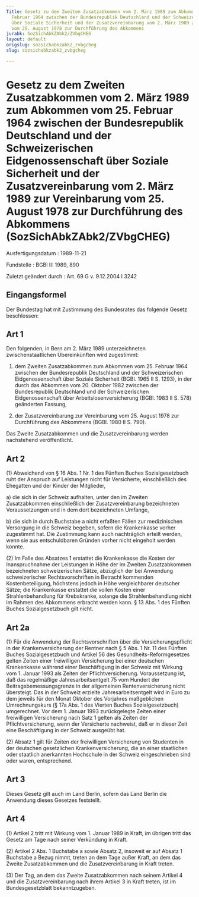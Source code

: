 ```yaml
---
Title: Gesetz zu dem Zweiten Zusatzabkommen vom 2. März 1989 zum Abkommen vom 25.
  Februar 1964 zwischen der Bundesrepublik Deutschland und der Schweizerischen Eidgenossenschaft
  über Soziale Sicherheit und der Zusatzvereinbarung vom 2. März 1989 zur Vereinbarung
  vom 25. August 1978 zur Durchführung des Abkommens
jurabk: SozSichAbkZAbk2/ZVbgCHEG
layout: default
origslug: sozsichabkzabk2_zvbgcheg
slug: sozsichabkzabk2_zvbgcheg

---
```


# Gesetz zu dem Zweiten Zusatzabkommen vom 2. März 1989 zum Abkommen vom 25. Februar 1964 zwischen der Bundesrepublik Deutschland und der Schweizerischen Eidgenossenschaft über Soziale Sicherheit und der Zusatzvereinbarung vom 2. März 1989 zur Vereinbarung vom 25. August 1978 zur Durchführung des Abkommens (SozSichAbkZAbk2/ZVbgCHEG)

Ausfertigungsdatum
:   1989-11-21

Fundstelle
:   BGBl II: 1989, 890

Zuletzt geändert durch
:   Art. 69 G v. 9.12.2004 I 3242


## Eingangsformel

Der Bundestag hat mit Zustimmung des Bundesrates das folgende Gesetz
beschlossen:


## Art 1

Den folgenden, in Bern am 2. März 1989 unterzeichneten
zwischenstaatlichen Übereinkünften wird zugestimmt:

1.  dem Zweiten Zusatzabkommen zum Abkommen vom 25. Februar 1964 zwischen
    der Bundesrepublik Deutschland und der Schweizerischen
    Eidgenossenschaft über Soziale Sicherheit (BGBl. 1965 II S. 1293), in
    der durch das Abkommen vom 20. Oktober 1982 zwischen der
    Bundesrepublik Deutschland und der Schweizerischen Eidgenossenschaft
    über Arbeitslosenversicherung (BGBl. 1983 II S. 578) geänderten
    Fassung,


2.  der Zusatzvereinbarung zur Vereinbarung vom 25. August 1978 zur
    Durchführung des Abkommens (BGBl. 1980 II S. 790).



Das Zweite Zusatzabkommen und die Zusatzvereinbarung werden
nachstehend veröffentlicht.


## Art 2

(1) Abweichend von § 16 Abs. 1 Nr. 1 des Fünften Buches
Sozialgesetzbuch ruht der Anspruch auf Leistungen nicht für
Versicherte, einschließlich des Ehegatten und der Kinder der
Mitglieder,

a)  die sich in der Schweiz aufhalten, unter den im Zweiten Zusatzabkommen
    einschließlich der Zusatzvereinbarung bezeichneten Voraussetzungen und
    in dem dort bezeichneten Umfange,


b)  die sich in durch Buchstabe a nicht erfaßten Fällen zur medizinischen
    Versorgung in die Schweiz begeben, sofern die Krankenkasse vorher
    zugestimmt hat. Die Zustimmung kann auch nachträglich erteilt werden,
    wenn sie aus entschuldbaren Gründen vorher nicht eingeholt werden
    konnte.




(2) Im Falle des Absatzes 1 erstattet die Krankenkasse die Kosten der
Inanspruchnahme der Leistungen in Höhe der im Zweiten Zusatzabkommen
bezeichneten schweizerischen Sätze, abzüglich der bei Anwendung
schweizerischer Rechtsvorschriften in Betracht kommenden
Kostenbeteiligung, höchstens jedoch in Höhe vergleichbarer deutscher
Sätze; die Krankenkasse erstattet die vollen Kosten einer
Strahlenbehandlung für Krebskranke, solange die Strahlenbehandlung
nicht im Rahmen des Abkommens erbracht werden kann. § 13 Abs. 1 des
Fünften Buches Sozialgesetzbuch gilt nicht.


## Art 2a

(1) Für die Anwendung der Rechtsvorschriften über die
Versicherungspflicht in der Krankenversicherung der Rentner nach § 5
Abs. 1 Nr. 11 des Fünften Buches Sozialgesetzbuch und Artikel 56 des
Gesundheits-Reformgesetzes gelten Zeiten einer freiwilligen
Versicherung bei einer deutschen Krankenkasse während einer
Beschäftigung in der Schweiz mit Wirkung vom 1. Januar 1993 als Zeiten
der Pflichtversicherung. Voraussetzung ist, daß das regelmäßige
Jahresarbeitsentgelt 75 vom Hundert der Beitragsbemessungsgrenze in
der allgemeinen Rentenversicherung nicht übersteigt. Das in der
Schweiz erzielte Jahresarbeitsentgelt wird in Euro zu dem jeweils für
den Monat Oktober des Vorjahres maßgeblichen Umrechnungskurs (§ 17a
Abs. 1 des Vierten Buches Sozialgesetzbuch) umgerechnet. Vor dem 1.
Januar 1993 zurückgelegte Zeiten einer freiwilligen Versicherung nach
Satz 1 gelten als Zeiten der Pflichtversicherung, wenn der Versicherte
nachweist, daß er in dieser Zeit eine Beschäftigung in der Schweiz
ausgeübt hat.

(2) Absatz 1 gilt für Zeiten der freiwilligen Versicherung von
Studenten in der deutschen gesetzlichen Krankenversicherung, die an
einer staatlichen oder staatlich anerkannten Hochschule in der Schweiz
eingeschrieben sind oder waren, entsprechend.


## Art 3

Dieses Gesetz gilt auch im Land Berlin, sofern das Land Berlin die
Anwendung dieses Gesetzes feststellt.


## Art 4

(1) Artikel 2 tritt mit Wirkung vom 1. Januar 1989 in Kraft, im
übrigen tritt das Gesetz am Tage nach seiner Verkündung in Kraft.

(2) Artikel 2 Abs. 1 Buchstabe a sowie Absatz 2, insoweit er auf
Absatz 1 Buchstabe a Bezug nimmt, treten an dem Tage außer Kraft, an
dem das Zweite Zusatzabkommen und die Zusatzvereinbarung in Kraft
treten.

(3) Der Tag, an dem das Zweite Zusatzabkommen nach seinem Artikel 4
und die Zusatzvereinbarung nach ihrem Artikel 3 in Kraft treten, ist
im Bundesgesetzblatt bekanntzugeben.

